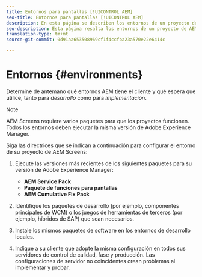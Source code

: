 ```yaml
---
title: Entornos para pantallas [!UICONTROL AEM]
seo-title: Entornos para pantallas [!UICONTROL AEM]
description: En esta página se describen los entornos de un proyecto de AEM Screens.
seo-description: Esta página resalta los entornos de un proyecto de AEM Screens.
translation-type: tm+mt
source-git-commit: 0d91aa653508969cf1f4ccfba23a570e22e6414c

---
```



# Entornos {#environments}

Determine de antemano qué entornos AEM tiene el cliente y qué espera que utilice, tanto para *desarrollo* como para *implementación*.

>[!NOTE]
>
>AEM Screens requiere varios paquetes para que los proyectos funcionen. Todos los entornos deben ejecutar la misma versión de Adobe Experience Manager.

Siga las directrices que se indican a continuación para configurar el entorno de su proyecto de AEM Screens:

1. Ejecute las versiones más recientes de los siguientes paquetes para su versión de Adobe Experience Manager:

   * **AEM Service Pack**
   * **Paquete de funciones para pantallas**
   * **AEM Cumulative Fix Pack**

1. Identifique los paquetes de desarrollo (por ejemplo, componentes principales de WCM) o los juegos de herramientas de terceros (por ejemplo, híbridos de SAP) que sean necesarios.

1. Instale los mismos paquetes de software en los entornos de desarrollo locales.

1. Indique a su cliente que adopte la misma configuración en todos sus servidores de control de calidad, fase y producción. Las configuraciones de servidor no coincidentes crean problemas al implementar y probar.
